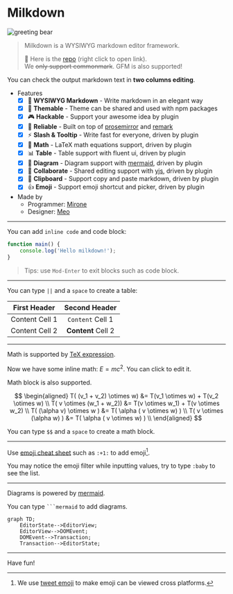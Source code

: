 # Milkdown

![greeting bear](/polar.jpeg)

> Milkdown is a WYSIWYG markdown editor framework.
>
> :baby_bottle: Here is the [repo] (right click to open link). \
> We ~~only support commonmark~~. GFM is also supported!

You can check the output markdown text in **two columns editing**.

-   Features
    -   [x] 📝 **WYSIWYG Markdown** - Write markdown in an elegant way
    -   [x] 🎨 **Themable** - Theme can be shared and used with npm packages
    -   [x] 🎮 **Hackable** - Support your awesome idea by plugin
    -   [x] 🦾 **Reliable** - Built on top of [prosemirror] and [remark]
    -   [x] ⚡ **Slash & Tooltip** - Write fast for everyone, driven by plugin
    -   [x] 🧮 **Math** - LaTeX math equations support, driven by plugin
    -   [x] 📊 **Table** - Table support with fluent ui, driven by plugin
    -   [x] 📰 **Diagram** - Diagram support with [mermaid](https://mermaid-js.github.io/mermaid/#/), driven by plugin
    -   [x] 🍻 **Collaborate** - Shared editing support with [yjs], driven by plugin
    -   [x] 💾 **Clipboard** - Support copy and paste markdown, driven by plugin
    -   [x] :+1: **Emoji** - Support emoji shortcut and picker, driven by plugin
-   Made by
    -   Programmer: [Mirone][mirone]
    -   Designer: [Meo][meo]

---

You can add `inline code` and code block:

```javascript
function main() {
    console.log('Hello milkdown!');
}
```

> Tips: use `Mod-Enter` to exit blocks such as code block.

---

You can type `||` and a `space` to create a table:

| First Header   |   Second Header    |
| -------------- | :----------------: |
| Content Cell 1 |  `Content` Cell 1  |
| Content Cell 2 | **Content** Cell 2 |

---

Math is supported by [TeX expression](https://en.wikipedia.org/wiki/TeX).

Now we have some inline math: $E = mc^2$. You can click to edit it.

Math block is also supported.

$$
\begin{aligned}
T( (v_1 + v_2) \otimes w) &= T(v_1 \otimes w) + T(v_2 \otimes w) \\
T( v \otimes (w_1 + w_2)) &= T(v \otimes w_1) + T(v \otimes w_2) \\
T( (\alpha v) \otimes w ) &= T( \alpha ( v \otimes w) ) \\
T( v \otimes (\alpha w) ) &= T( \alpha ( v \otimes w) ) \\
\end{aligned}
$$

You can type `$$` and a `space` to create a math block.

---

Use [emoji cheat sheet](https://www.webfx.com/tools/emoji-cheat-sheet/) such as `:+1:` to add emoji[^1].

You may notice the emoji filter while inputting values, try to type `:baby` to see the list.

---

Diagrams is powered by [mermaid](https://mermaid-js.github.io/mermaid/#/).

You can type ` ```mermaid ` to add diagrams.

```mermaid
graph TD;
    EditorState-->EditorView;
    EditorView-->DOMEvent;
    DOMEvent-->Transaction;
    Transaction-->EditorState;
```

---

Have fun!

[repo]: https://github.com/Saul-Mirone/milkdown
[prosemirror]: https://prosemirror.net/
[yjs]: https://docs.yjs.dev/
[remark]: https://github.com/remarkjs/remark
[mirone]: https://github.com/Saul-Mirone
[meo]: https://www.meo.cool/

[^1]: We use [tweet emoji](https://twemoji.twitter.com) to make emoji can be viewed cross platforms.
